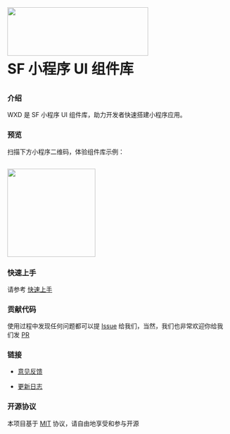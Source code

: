 <div class="card">
  <div class="van-doc-intro">
    <img class="van-doc-intro__logo" style="width: 320px; height: 110px; box-shadow: none;" src="http://www.itbbb.com/img/wxd-logo.png">
    <h2 style="margin: 0; font-size: 32px; line-height: 60px;">SF 小程序 UI 组件库</h2>
    <!-- <p>SF 小程序 UI 组件库</p> -->
  </div>
</div>

### 介绍

WXD 是 SF 小程序 UI 组件库，助力开发者快速搭建小程序应用。

### 预览

扫描下方小程序二维码，体验组件库示例：

<img src="http://www.itbbb.com/img/wxd-code.jpg" style="width: 200px; height: 200px; margin-top: 15px; box-shadow: none" >

### 快速上手

请参考 [快速上手](#/quickstart)

### 贡献代码

使用过程中发现任何问题都可以提 [Issue](https://github.com/youzan/vant-weapp/issues) 给我们，当然，我们也非常欢迎你给我们发 [PR](https://github.com/youzan/vant-weapp/pulls)


### 链接

* [意见反馈](https://github.com/youzan/vant-weapp/issues)
<!-- * [加入我们](https://job.youzan.com) -->
* [更新日志](#/changelog)

### 开源协议

本项目基于 [MIT](https://zh.wikipedia.org/wiki/MIT%E8%A8%B1%E5%8F%AF%E8%AD%89) 协议，请自由地享受和参与开源
